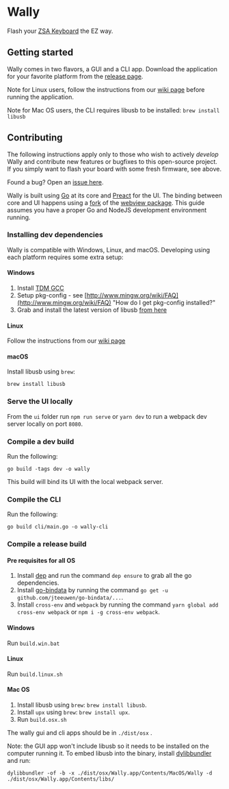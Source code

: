 # Wally

Flash your [ZSA Keyboard](https://ergodox-ez.com) the EZ way.

## Getting started

Wally comes in two flavors, a GUI and a CLI app.
Download the application for your favorite platform from the [release page](https://github.com/zsa/wally/releases).

Note for Linux users, follow the instructions from our [wiki page](https://github.com/zsa/wally/wiki/Linux-install) before running the application.

Note for Mac OS users, the CLI requires libusb to be installed: `brew install libusb`

## Contributing

The following instructions apply only to those who wish to actively _develop_ Wally and contribute new features or bugfixes to this open-source project. If you simply want to flash your board with some fresh firmware, see above.

Found a bug? Open an [issue here](https://github.com/zsa/wally/issues).

Wally is built using [Go](https://golang.org/) at its core and [Preact](https://preactjs.com/) for the UI. The binding between core and UI happens using a [fork](https://github.com/fdidron/webview) of the [webview package](https://github.com/zserge/webview). This guide assumes you have a proper Go and NodeJS development environment running.

### Installing dev dependencies

Wally is compatible with Windows, Linux, and macOS. Developing using each platform requires some extra setup:

#### Windows

1. Install [TDM GCC](http://tdm-gcc.tdragon.net/download)
2. Setup pkg-config - see [http://www.mingw.org/wiki/FAQ](http://www.mingw.org/wiki/FAQ) "How do I get pkg-config installed?"
3. Grab and install the latest version of libusb [from here](http://sourceforge.net/projects/libusb/files/libusb-1.0/)

#### Linux

Follow the instructions from our [wiki page](https://github.com/zsa/wally/wiki/Linux-install)

#### macOS

Install libusb using `brew`:

```
brew install libusb
```

### Serve the UI locally

From the `ui` folder run `npm run serve` or `yarn dev` to run a webpack dev server locally on port `8080`.

### Compile a dev build

Run the following:

```
go build -tags dev -o wally
```

This build will bind its UI with the local webpack server.

### Compile the CLI

Run the following:

```
go build cli/main.go -o wally-cli
```

### Compile a release build

#### Pre requisites for all OS

1. Install [dep](https://github.com/golang/dep) and run the command `dep ensure` to grab all the go dependencies.
2. Install [go-bindata](https://github.com/jteeuwen/go-bindata) by running the command `go get -u github.com/jteeuwen/go-bindata/...`.
3. Install `cross-env` and `webpack` by running the command `yarn global add cross-env webpack` or `npm i -g cross-env webpack`.

#### Windows

Run `build.win.bat`

#### Linux

Run `build.linux.sh`

#### Mac OS

1. Install libusb using `brew`: `brew install libusb`.
2. Install `upx` using `brew`: `brew install upx`.
3. Run `build.osx.sh`

The wally gui and cli apps should be in `./dist/osx` .

Note: the GUI app won't include libusb so it needs to be installed on the computer running it. To embed libusb into the binary, install [dylibbundler](https://github.com/auriamg/macdylibbundler/) and run:

`dylibbundler -of -b -x ./dist/osx/Wally.app/Contents/MacOS/Wally -d ./dist/osx/Wally.app/Contents/libs/`
